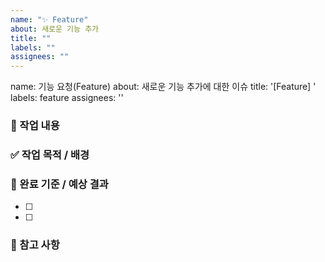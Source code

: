 ```yaml
---
name: "✨ Feature"
about: 새로운 기능 추가
title: ""
labels: ""
assignees: ""
---
```


name: 기능 요청(Feature)
about: 새로운 기능 추가에 대한 이슈
title: '[Feature] '
labels: feature
assignees: ''

### 💠 작업 내용

<!-- 어떤 작업을 할 건지 한 줄로 요약해 주세요 -->

### ✅ 작업 목적 / 배경

<!-- 이 작업이 왜 필요한지 설명해 주세요 -->

### 🌟 완료 기준 / 예상 결과

<!-- 어떤 상태가 되면 완료된 것으로 간주할 수 있는지 체크리스트로 작성해 주세요 -->

- [ ]
- [ ]

### 📌 참고 사항

<!-- 관련 컴포넌트, 디자인, 문서 링크 등 참고할 자료가 있다면 작성해 주세요 -->
